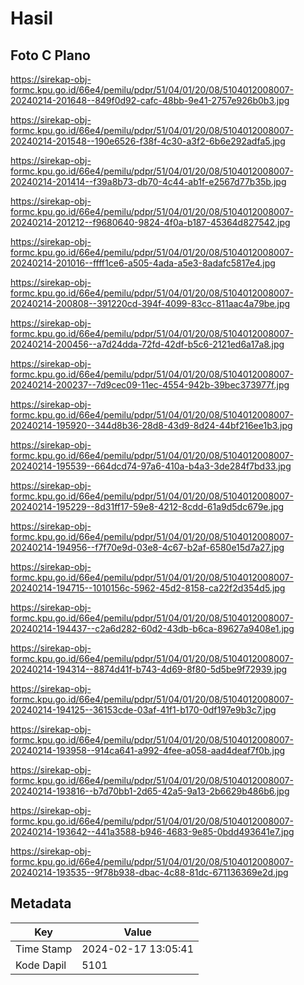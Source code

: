 # Hasil

## Foto C Plano

https://sirekap-obj-formc.kpu.go.id/66e4/pemilu/pdpr/51/04/01/20/08/5104012008007-20240214-201648--849f0d92-cafc-48bb-9e41-2757e926b0b3.jpg

https://sirekap-obj-formc.kpu.go.id/66e4/pemilu/pdpr/51/04/01/20/08/5104012008007-20240214-201548--190e6526-f38f-4c30-a3f2-6b6e292adfa5.jpg

https://sirekap-obj-formc.kpu.go.id/66e4/pemilu/pdpr/51/04/01/20/08/5104012008007-20240214-201414--f39a8b73-db70-4c44-ab1f-e2567d77b35b.jpg

https://sirekap-obj-formc.kpu.go.id/66e4/pemilu/pdpr/51/04/01/20/08/5104012008007-20240214-201212--f9680640-9824-4f0a-b187-45364d827542.jpg

https://sirekap-obj-formc.kpu.go.id/66e4/pemilu/pdpr/51/04/01/20/08/5104012008007-20240214-201016--ffff1ce6-a505-4ada-a5e3-8adafc5817e4.jpg

https://sirekap-obj-formc.kpu.go.id/66e4/pemilu/pdpr/51/04/01/20/08/5104012008007-20240214-200808--391220cd-394f-4099-83cc-811aac4a79be.jpg

https://sirekap-obj-formc.kpu.go.id/66e4/pemilu/pdpr/51/04/01/20/08/5104012008007-20240214-200456--a7d24dda-72fd-42df-b5c6-2121ed6a17a8.jpg

https://sirekap-obj-formc.kpu.go.id/66e4/pemilu/pdpr/51/04/01/20/08/5104012008007-20240214-200237--7d9cec09-11ec-4554-942b-39bec373977f.jpg

https://sirekap-obj-formc.kpu.go.id/66e4/pemilu/pdpr/51/04/01/20/08/5104012008007-20240214-195920--344d8b36-28d8-43d9-8d24-44bf216ee1b3.jpg

https://sirekap-obj-formc.kpu.go.id/66e4/pemilu/pdpr/51/04/01/20/08/5104012008007-20240214-195539--664dcd74-97a6-410a-b4a3-3de284f7bd33.jpg

https://sirekap-obj-formc.kpu.go.id/66e4/pemilu/pdpr/51/04/01/20/08/5104012008007-20240214-195229--8d31ff17-59e8-4212-8cdd-61a9d5dc679e.jpg

https://sirekap-obj-formc.kpu.go.id/66e4/pemilu/pdpr/51/04/01/20/08/5104012008007-20240214-194956--f7f70e9d-03e8-4c67-b2af-6580e15d7a27.jpg

https://sirekap-obj-formc.kpu.go.id/66e4/pemilu/pdpr/51/04/01/20/08/5104012008007-20240214-194715--1010156c-5962-45d2-8158-ca22f2d354d5.jpg

https://sirekap-obj-formc.kpu.go.id/66e4/pemilu/pdpr/51/04/01/20/08/5104012008007-20240214-194437--c2a6d282-60d2-43db-b6ca-89627a9408e1.jpg

https://sirekap-obj-formc.kpu.go.id/66e4/pemilu/pdpr/51/04/01/20/08/5104012008007-20240214-194314--8874d41f-b743-4d69-8f80-5d5be9f72939.jpg

https://sirekap-obj-formc.kpu.go.id/66e4/pemilu/pdpr/51/04/01/20/08/5104012008007-20240214-194125--36153cde-03af-41f1-b170-0df197e9b3c7.jpg

https://sirekap-obj-formc.kpu.go.id/66e4/pemilu/pdpr/51/04/01/20/08/5104012008007-20240214-193958--914ca641-a992-4fee-a058-aad4deaf7f0b.jpg

https://sirekap-obj-formc.kpu.go.id/66e4/pemilu/pdpr/51/04/01/20/08/5104012008007-20240214-193816--b7d70bb1-2d65-42a5-9a13-2b6629b486b6.jpg

https://sirekap-obj-formc.kpu.go.id/66e4/pemilu/pdpr/51/04/01/20/08/5104012008007-20240214-193642--441a3588-b946-4683-9e85-0bdd493641e7.jpg

https://sirekap-obj-formc.kpu.go.id/66e4/pemilu/pdpr/51/04/01/20/08/5104012008007-20240214-193535--9f78b938-dbac-4c88-81dc-671136369e2d.jpg


## Metadata

| Key        | Value               |
| ---------- | ------------------- |
| Time Stamp | 2024-02-17 13:05:41 |
| Kode Dapil | 5101                |



